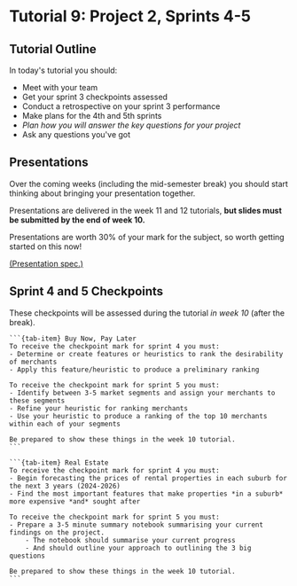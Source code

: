 # Tutorial 9: Project 2, Sprints 4-5

## Tutorial Outline

In today's tutorial you should:
- Meet with your team
- Get your sprint 3 checkpoints assessed
- Conduct a retrospective on your sprint 3 performance
- Make plans for the 4th and 5th sprints
- *Plan how you will answer the key questions for your project*
- Ask any questions you've got

## Presentations

Over the coming weeks (including the mid-semester break) you should start thinking about bringing your presentation together.

Presentations are delivered in the week 11 and 12 tutorials, **but slides must be submitted by the end of week 10.**

Presentations are worth 30% of your mark for the subject, so worth getting started on this now!

[(Presentation spec.)](https://www.overleaf.com/read/fgcsxbbxnkjd)

## Sprint 4 and 5 Checkpoints

These checkpoints will be assessed during the tutorial *in week 10* (after the break).

````{tab-set}
```{tab-item} Buy Now, Pay Later
To receive the checkpoint mark for sprint 4 you must:
- Determine or create features or heuristics to rank the desirability of merchants
- Apply this feature/heuristic to produce a preliminary ranking

To receive the checkpoint mark for sprint 5 you must:
- Identify between 3-5 market segments and assign your merchants to these segments
- Refine your heuristic for ranking merchants
- Use your heuristic to produce a ranking of the top 10 merchants within each of your segments

Be prepared to show these things in the week 10 tutorial.
```

```{tab-item} Real Estate
To receive the checkpoint mark for sprint 4 you must:
- Begin forecasting the prices of rental properties in each suburb for the next 3 years (2024-2026)
- Find the most important features that make properties *in a suburb* more expensive *and* sought after

To receive the checkpoint mark for sprint 5 you must:
- Prepare a 3-5 minute summary notebook summarising your current findings on the project.
    - The notebook should summarise your current progress
    - And should outline your approach to outlining the 3 big questions

Be prepared to show these things in the week 10 tutorial.
```
````

